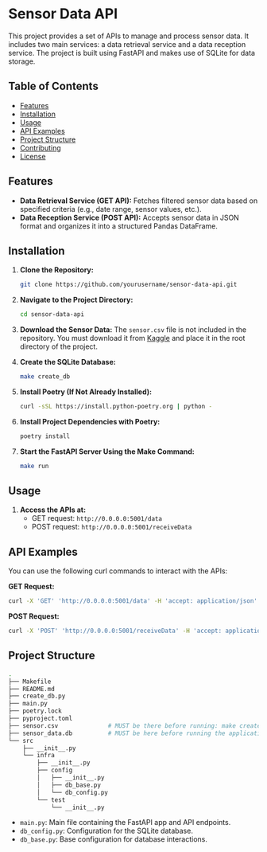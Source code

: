 # Sensor Data API

This project provides a set of APIs to manage and process sensor data. It includes two main services: a data retrieval service and a data reception service. The project is built using FastAPI and makes use of SQLite for data storage.

## Table of Contents

- [Features](#features)
- [Installation](#installation)
- [Usage](#usage)
- [API Examples](#api-examples)
- [Project Structure](#project-structure)
- [Contributing](#contributing)
- [License](#license)

## Features

- **Data Retrieval Service (GET API):** Fetches filtered sensor data based on specified criteria (e.g., date range, sensor values, etc.).
- **Data Reception Service (POST API):** Accepts sensor data in JSON format and organizes it into a structured Pandas DataFrame.

## Installation

1. **Clone the Repository:**
    ```bash
    git clone https://github.com/yourusername/sensor-data-api.git
    ```

2. **Navigate to the Project Directory:**
    ```bash
    cd sensor-data-api
    ```

3. **Download the Sensor Data:**
   The `sensor.csv` file is not included in the repository. You must download it from [Kaggle](https://www.kaggle.com/datasets/nphantawee/pump-sensor-data) and place it in the root directory of the project.

4. **Create the SQLite Database:**
    ```bash
    make create_db
    ```

5. **Install Poetry (If Not Already Installed):**
    ```bash
    curl -sSL https://install.python-poetry.org | python -
    ```

6. **Install Project Dependencies with Poetry:**
    ```bash
    poetry install
    ```

7. **Start the FastAPI Server Using the Make Command:**
    ```bash
    make run
    ```

## Usage

1. **Access the APIs at:**
    - GET request: `http://0.0.0.0:5001/data`
    - POST request: `http://0.0.0.0:5001/receiveData`

## API Examples

You can use the following curl commands to interact with the APIs:

**GET Request:**
```bash
curl -X 'GET' 'http://0.0.0.0:5001/data' -H 'accept: application/json'
```

**POST Request:**
```bash
curl -X 'POST' 'http://0.0.0.0:5001/receiveData' -H 'accept: application/json' -H 'Content-Type: application/json' -d '{ "data": [ { "timestamp": "2018-04-18 04:41:00", "machine_status": "RECOVERING", "sensors": [ { "name": "sensor_07", "value": 11.37153 }, { "name": "sensor_47", "value": 29.513890000000004 } ] }, ... ] }'
```

## Project Structure

````bash
.
├── Makefile
├── README.md
├── create_db.py
├── main.py
├── poetry.lock
├── pyproject.toml
├── sensor.csv              # MUST be there before running: make create_db
├── sensor_data.db          # MUST be here before running the application (make run)
└── src
    ├── __init__.py
    └── infra
        ├── __init__.py
        ├── config
        │   ├── __init__.py
        │   ├── db_base.py
        │   └── db_config.py
        └── test
            └── __init__.py

````

- `main.py`: Main file containing the FastAPI app and API endpoints.
- `db_config.py`: Configuration for the SQLite database.
- `db_base.py`: Base configuration for database interactions.

